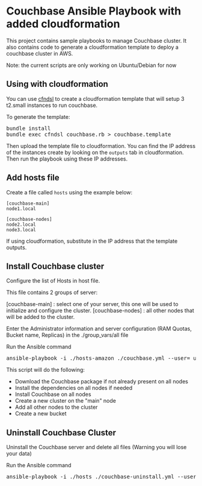 Couchbase Ansible Playbook with added cloudformation
====================================================

This project contains sample playbooks to manage Couchbase cluster. It also contains code to generate a cloudformation template to deploy a couchbase cluster in AWS.

Note: the current scripts are only working on Ubuntu/Debian for now

Using with cloudformation
-------------------------

You can use [cfndsl](https://github.com/stevenjack/cfndsl) to create a cloudformation template that will setup 3 t2.small instances to run couchbase.

To generate the template:

<pre>
bundle install
bundle exec cfndsl couchbase.rb > couchbase.template 
</pre>

Then upload the template file to cloudformation. You can find the IP address of the instances create by looking on the `outputs` tab in cloudformation. Then run the playbook using these IP addresses.

Add hosts file
--------------

Create a file called `hosts` using the example below:

```
[couchbase-main]
node1.local

[couchbase-nodes]
node2.local
node3.local
```

If using cloudformation, substitute in the IP address that the template outputs.

Install Couchbase cluster
--------------------------

Configure the list of Hosts in host file. 

This file contains 2 groups of server:

[couchbase-main] : select one of your server, this one will be used to initialize and configure the cluster.
[couchbase-nodes] : all other nodes that will be added to the cluster.

Enter the Administrator information and server configuration (RAM Quotas, Bucket name, Replicas) in the ./group_vars/all file

Run the Ansible command
<pre>
ansible-playbook -i ./hosts-amazon ./couchbase.yml --user=_username_ --private-key=_location_of_pem_file
</pre>


This script will do the following:
* Download the Couchbase package if not already present on all nodes
* Install the dependencies on all nodes if needed
* Install Couchbase on all nodes
* Create a new cluster on the "main" node
* Add all other nodes to the cluster
* Create a new bucket


Uninstall Couchbase Cluster
---------------------------

Uninstall the Couchbase server and delete all files (Warning you will lose your data)


Run the Ansible command
<pre>
ansible-playbook -i ./hosts ./couchbase-uninstall.yml --user=_username_ --private-key=_location_of_pem_file
</pre>


